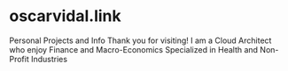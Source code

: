 # oscarvidal.link
Personal Projects and Info
Thank you for visiting!
</bl>
I am a Cloud Architect who enjoy Finance and Macro-Economics 
Specialized in Health and Non-Profit Industries
